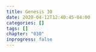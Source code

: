 ```yaml
---
title: Genesis 30
date: 2020-04-12T12:40:45-04:00
categories: []
tags: []
chapter: "030"
inprogress: false
---
```


